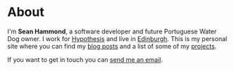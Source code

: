 About
=====

I'm **Sean Hammond**, a software developer and future Portuguese Water Dog owner.
I work for <a href="https://hypothes.is/">Hypothesis</a> and live in
<a href="https://en.wikipedia.org/wiki/Edinburgh">Edinburgh</a>.
This is my personal site where you can find my [blog posts](index.md) and a list of
some of my [projects](projects.md).

If you want to get in touch you can
[send me an email](&#109;ai&#x6C;&#x74;&#x6F;:&#x68;&#x65;&#108;&#108;o&#64;&#115;&#x65;a&#110;h&#46;&#99;&#x63;).

